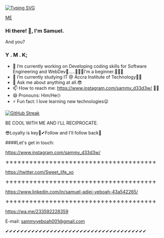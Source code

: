 [![Typing SVG](https://readme-typing-svg.demolab.com?font=Cascadia+code&weight=500&size=27&pause=1000&color=931FA3&background=27000000&center=true&vCenter=true&width=435&lines=Hello+this+is+Samuel;Welcome+to+my+GitHub+page;Follow+for+a+follow+back+%F0%9F%98%89;and+let's+get+in+touch)](https://git.io/typing-svg)

[ME](https://scontent.facc1-1.fna.fbcdn.net/v/t1.6435-9/134140714_420369242610118_6615202704460807801_n.jpg?_nc_cat=110&ccb=1-7&_nc_sid=09cbfe&_nc_eui2=AeFta5dAJEzv6TNZvHei-fdUPg7V5vovmEg-DtXm-i-YSLz8NP44aNXzpPzlsidKQJnYRmhgOusn1D3CW8BNMppR&_nc_ohc=JxQXrEkIZBAAX_JKOSB&_nc_oc=AQmf8m1xgX3PgkJQetBHKDFEKEb4xpsgCNwixONN9jXN_cL1PM0qqVTsgn7ah6S6kWk&_nc_ht=scontent.facc1-1.fna&oh=00_AfCD5tyhGoGpGt3ek16mDQNSdIe-yUnggVOF8mr7hZiyOg&oe=653AB522)
### Hi there! 👋, I'm Samuel.
 And you?


### Y . M . K;

- 🔭 I’m currently working on Developing coding skills for Software Engineering and WebDev👴.....👶👶👶I'm a beginner.🤸‍♂️🤘
- 🌱 I’m currently studying IT @ Accra Institute of Technology👨‍🎓
- 💬 Ask me about anything at all.😎
- 📫 How to reach me: https://www.instagram.com/sammy_d33d3w/ 👨‍🦳
- 😄 Pronouns: Him/He🙄
- ⚡ Fun fact: I love learning new technologies😛

[![GitHub Streak](https://streak-stats.demolab.com/?user=SammyYeboah)](https://git.io/streak-stats)


BE COOL WITH ME AND I'LL RECIPROCATE.

😎Loyalty is key🔑✔Follow and I'll follow back🤝

####Let's get in touch: 

https://www.instagram.com/sammy_d33d3w/

⚜⚜⚜⚜⚜⚜⚜⚜⚜⚜⚜⚜⚜⚜⚜⚜⚜⚜⚜⚜⚜⚜⚜⚜⚜⚜⚜⚜⚜⚜⚜⚜⚜⚜⚜⚜⚜⚜

https://twitter.com/Sweet_life_xo

⚜⚜⚜⚜⚜⚜⚜⚜⚜⚜⚜⚜⚜⚜⚜⚜⚜⚜⚜⚜⚜⚜⚜⚜⚜⚜⚜⚜⚜⚜⚜⚜⚜⚜⚜⚜⚜⚜

https://www.linkedin.com/in/samuel-adjei-yeboah-43a542265/

⚜⚜⚜⚜⚜⚜⚜⚜⚜⚜⚜⚜⚜⚜⚜⚜⚜⚜⚜⚜⚜⚜⚜⚜⚜⚜⚜⚜⚜⚜⚜⚜⚜⚜⚜⚜⚜⚜

https://wa.me/233592228359

E-mail: sammyyeboah001@gmail.com

✔✔✔✔✔✔✔✔✔✔✔✔✔✔✔✔✔✔✔✔✔✔✔✔✔✔✔✔✔✔✔✔✔✔✔✔✔✔
